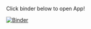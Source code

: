 Click binder below to open App!

[![Binder](https://mybinder.org/badge_logo.svg)](https://mybinder.org/v2/gh/jwaddell989/NSGeoIndex_LkMI/HEAD?urlpath=%2Fvoila%2Frender%2FBBNApp.ipynb)

